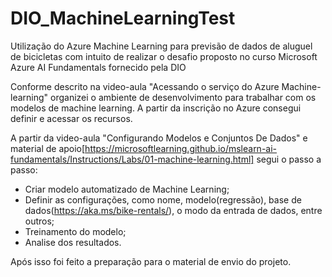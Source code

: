 # DIO_MachineLearningTest
Utilização do Azure Machine Learning para previsão de dados de aluguel de bicicletas com intuito de realizar o desafio proposto no curso Microsoft Azure AI Fundamentals fornecido pela DIO

Conforme descrito na video-aula "Acessando o serviço do Azure Machine-learning" organizei o ambiente de desenvolvimento para trabalhar com os modelos de machine learning. A partir da inscrição no Azure consegui definir e acessar os recursos.

A partir da video-aula "Configurando Modelos e Conjuntos De Dados" e material de apoio[https://microsoftlearning.github.io/mslearn-ai-fundamentals/Instructions/Labs/01-machine-learning.html] segui o passo a passo:
- Criar modelo automatizado de Machine Learning;
- Definir as configurações, como nome, modelo(regressão), base de dados(https://aka.ms/bike-rentals/), o modo da entrada de dados, entre outros; 
- Treinamento do modelo;
- Analise dos resultados.

Após isso foi feito a preparação para o material de envio do projeto.
